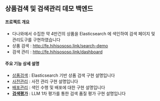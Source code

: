 ## 상품검색 및 검색관리 데모 백엔드

#### 프로젝트 개요   
-  다나와에서 수집한 약 4만건의 상품을 Elasticsearch 에 색인하여 검색 페이지 및 관리도구를 구현하였습니다
- 상품 검색 : http://fe.hihisososo.link/search-demo
- 검색 관리 : http://fe.hihisososo.link/dashboard


#### 주요 기능 상세 설명
- [상품검색](./docs/product-search.md) : Elasticsearch 기반 상품 검색 구현 설명입니다
- [사전관리](./docs/dictionary-management.md) :  사전 관리 구현 설명입니다
- [배포관리](./docs/deployment-management.md) : 색인 수행 및 배포에 대한 구현 설명입니다
- **[검색평가](./docs/search-evaluation.md)** : LLM 1차 평가를 통한 검색 품질 평가 구현 설명입니다 
